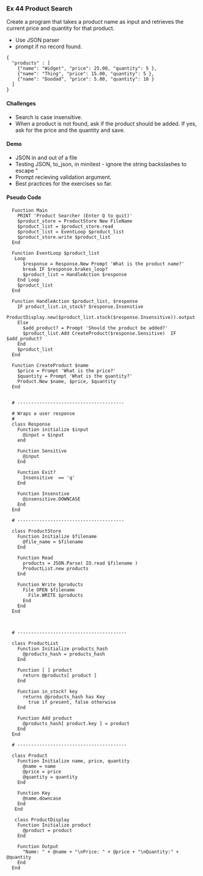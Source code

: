 ### Ex 44 Product Search 

Create a program that takes a product name as input and retrieves the current
price and quantity for that product.
* Use JSON parser
* prompt if no record found.

````
{
  "products" : [
    {"name": "Widget", "price": 25.00, "quantity": 5 },
    {"name": "Thing", "price": 15.00, "quantity": 5 },
    {"name": "Doodad", "price": 5.00, "quantity": 10 }
  ]
}
````

#### Challenges
* Search is case insensitive. 
* When a product is not found, ask if the product should be added. If yes, ask
  for the price and the quantity and save.

#### Demo 
* JSON in and out of a file
* Testing JSON, to_json, in minitest - ignore the string backslashes to escape "
* Prompt recieving validation argument.
* Best practices for the exercises so far.


#### Pseudo Code

````
  Function Main
    PRINT 'Product Searcher (Enter Q to quit)'
    $product_store = ProductStore New FileName
    $product_list = $product_store.read
    $product_list = EventLoop $product_list
    $product_store.write $product_list
  End

  Function EventLoop $product_list
   Loop
      $response = Response.New Prompt 'What is the product name?'
      break IF $response.brakes_loop?
      $product_list = HandleAction $response
    End Loop
    $product_list
  End

  Function HandleAction $product_list, $response
    IF product_list.in_stock? $response.Insenstive
      ProductDisplay.new($product_list.stock($response.Insensitive)).output
    Else
      $add_product? = Prompt 'Should the product be added?'
      $product_list.Add CreateProduct($response.Sensitive)  IF $add_product?
    End
    $product_list
  End

  Function CreateProduct $name
    $price = Prompt 'What is the price?'
    $quantity = Prompt 'What is the quantity?'
    Product.New $name, $price, $quantity
  End


  # ---------------------------------------
 
  # Wraps a user response
  #
  class Response
    Function initialize $input
      @input = $input
    end

    Function Sensitive 
      @input
    End

    Function Exit?
      Insensitive  == 'q'
    End

    Function Insenstive 
      @insensitive.DOWNCASE
    End
  End    

  # ---------------------------------------

  class ProductStore
    Function Initialize $filename
      @file_name = $filename 
    End

    Function Read 
      products = JSON.Parse( IO.read $filename )
      ProductList.new products 
    End

    Function Write $products
      File OPEN $filename
        File.WRITE $products
      End
    End
  End



  # ----------------------------------------

  class ProductList
    Function Initialize products_hash
      @products_hash = products_hash
    End

    Function [ ] product 
      return @products[ product ]
    End

    Function in_stock? key
      returns @products_hash has Key 
        true if present, false otherwise
    End

    Function Add product 
      @products_hash[ product.key ] = product 
    End
  End

  # ----------------------------------------

  class Product
    Function Initialize name, price, quantity
      @name = name
      @price = price
      @quantity = quantity
    End

    Function Key 
      @name.downcase
    End
   End 
   
   class ProductDisplay
    Function Initialize product
      @product = product
    End

    Function Output
      "Name: " + @name + "\nPrice: " + @price + "\nQuantity:" + @quantity
    End
  End
````
